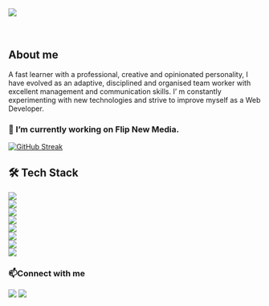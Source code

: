 <h2><img src="https://user-images.githubusercontent.com/106188643/201740712-0a643ac1-188f-453d-a33c-252244e43a14.gif"></h2><br>
<h2>About me</h2>
<p>A fast learner with a professional, creative and opinionated personality, I have evolved as an adaptive, disciplined and organised team worker with excellent management
and communication skills. I’ m constantly experimenting with new technologies and strive to improve myself as a Web Developer.
</p>
<h3>🔭 I’m currently working on Flip New Media.</h3>

[![GitHub Streak](https://github-readme-streak-stats.herokuapp.com?user=AntonisVlachovasilis&theme=radical&border_radius=4.4)](https://git.io/streak-stats)

<h2>🛠️ Tech Stack </h2>

<img src="https://img.shields.io/badge/HTML5-E34F26?style=for-the-badge&logo=html5&logoColor=white"/> <br>
<img src="https://img.shields.io/badge/CSS3-1572B6?style=for-the-badge&logo=css3&logoColor=white"/> <br>
<img src="https://img.shields.io/badge/Sass-CC6699?style=for-the-badge&logo=sass&logoColor=white"/> <br>
<img src="https://img.shields.io/badge/Bootstrap-563D7C?style=for-the-badge&logo=bootstrap&logoColor=white"/> <br>
<img src="https://img.shields.io/badge/Font_Awesome-339AF0?style=for-the-badge&logo=fontawesome&logoColor=white"/> <br>
<img src="https://img.shields.io/badge/JavaScript-323330?style=for-the-badge&logo=javascript&logoColor=F7DF1E"/> <br>
<img src="https://img.shields.io/badge/PHP-777BB4?style=for-the-badge&logo=php&logoColor=white"/> <br>
<img src="https://img.shields.io/badge/MySQL-005C84?style=for-the-badge&logo=mysql&logoColor=white"/> <br>

<h3>📫Connect with me</h3>
<a href="https://www.linkedin.com/in/vlachovasilis-antonis-92623b23b"><img src="https://img.shields.io/badge/LinkedIn-0077B5?style=for-the-badge&logo=linkedin&logoColor=white"/></a>
<a href="https://www.instagram.com/antonis.vlahovasilis/"><img src="https://img.shields.io/badge/Instagram-E4405F?style=for-the-badge&logo=instagram&logoColor=white"/></a>
